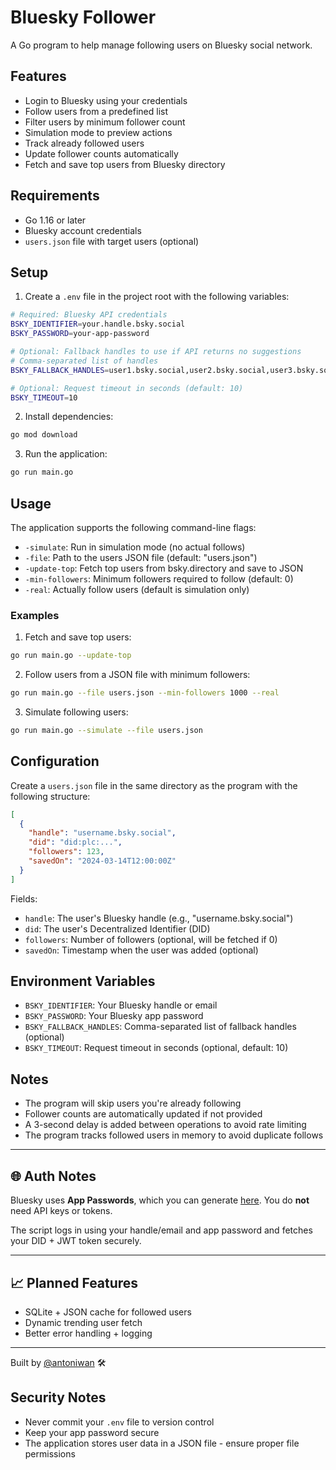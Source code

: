 # Bluesky Follower

A Go program to help manage following users on Bluesky social network.

## Features

- Login to Bluesky using your credentials
- Follow users from a predefined list
- Filter users by minimum follower count
- Simulation mode to preview actions
- Track already followed users
- Update follower counts automatically
- Fetch and save top users from Bluesky directory

## Requirements

- Go 1.16 or later
- Bluesky account credentials
- `users.json` file with target users (optional)

## Setup

1. Create a `.env` file in the project root with the following variables:

```bash
# Required: Bluesky API credentials
BSKY_IDENTIFIER=your.handle.bsky.social
BSKY_PASSWORD=your-app-password

# Optional: Fallback handles to use if API returns no suggestions
# Comma-separated list of handles
BSKY_FALLBACK_HANDLES=user1.bsky.social,user2.bsky.social,user3.bsky.social

# Optional: Request timeout in seconds (default: 10)
BSKY_TIMEOUT=10
```

2. Install dependencies:

```bash
go mod download
```

3. Run the application:

```bash
go run main.go
```

## Usage

The application supports the following command-line flags:

- `-simulate`: Run in simulation mode (no actual follows)
- `-file`: Path to the users JSON file (default: "users.json")
- `-update-top`: Fetch top users from bsky.directory and save to JSON
- `-min-followers`: Minimum followers required to follow (default: 0)
- `-real`: Actually follow users (default is simulation only)

### Examples

1. Fetch and save top users:

```bash
go run main.go --update-top
```

2. Follow users from a JSON file with minimum followers:

```bash
go run main.go --file users.json --min-followers 1000 --real
```

3. Simulate following users:

```bash
go run main.go --simulate --file users.json
```

## Configuration

Create a `users.json` file in the same directory as the program with the following structure:

```json
[
  {
    "handle": "username.bsky.social",
    "did": "did:plc:...",
    "followers": 123,
    "savedOn": "2024-03-14T12:00:00Z"
  }
]
```

Fields:

- `handle`: The user's Bluesky handle (e.g., "username.bsky.social")
- `did`: The user's Decentralized Identifier (DID)
- `followers`: Number of followers (optional, will be fetched if 0)
- `savedOn`: Timestamp when the user was added (optional)

## Environment Variables

- `BSKY_IDENTIFIER`: Your Bluesky handle or email
- `BSKY_PASSWORD`: Your Bluesky app password
- `BSKY_FALLBACK_HANDLES`: Comma-separated list of fallback handles (optional)
- `BSKY_TIMEOUT`: Request timeout in seconds (optional, default: 10)

## Notes

- The program will skip users you're already following
- Follower counts are automatically updated if not provided
- A 3-second delay is added between operations to avoid rate limiting
- The program tracks followed users in memory to avoid duplicate follows

---

## 🌐 Auth Notes

Bluesky uses **App Passwords**, which you can generate [here](https://bsky.app/settings/app-passwords). You do **not** need API keys or tokens.

The script logs in using your handle/email and app password and fetches your DID + JWT token securely.

---

## 📈 Planned Features

- SQLite + JSON cache for followed users
- Dynamic trending user fetch
- Better error handling + logging

---

Built by [@antoniwan](https://github.com/antoniwan) 🛠️

## Security Notes

- Never commit your `.env` file to version control
- Keep your app password secure
- The application stores user data in a JSON file - ensure proper file permissions
